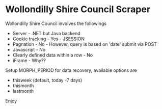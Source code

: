 # Wollondilly Shire Council Scraper

Wollondilly Shire Council involves the followings

* Server - .NET but Java backend
* Cookie tracking - Yes - JSESSION
* Pagnation - No - However, query is based on 'date' submit via POST
* Javascript - No
* Clearly defined data within a row - No
* iFrame - Why??

Setup MORPH_PERIOD for data recovery, available options are

* thisweek (default, today -7 days)
* thismonth
* lastmonth

Enjoy

